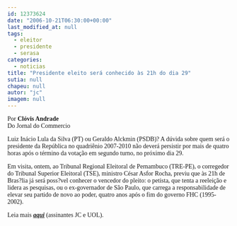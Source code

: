 ```yaml
---
id: 12373624
date: "2006-10-21T06:30:00+00:00"
last_modified_at: null
tags:
  - eleitor
  - presidente
  - serasa
categories:
  - noticias
title: "Presidente eleito será conhecido às 21h do dia 29"
sutia: null
chapeu: null
autor: "jc"
imagem: null
---
```

<p><span style="font-family: Verdana;">Por <strong>Cl&oacute;vis Andrade</strong><br />Do Jornal do Commercio</span></p>
<p><span style="font-family: Verdana;">Luiz&nbsp;In&aacute;cio Lula da Silva (PT) ou Geraldo Alckmin (PSDB)? A d&uacute;vida sobre quem ser&aacute; o presidente da Rep&uacute;blica no quadri&ecirc;nio 2007-2010 n&atilde;o dever&aacute; persistir por mais de quatro horas ap&oacute;s o t&eacute;rmino da vota&ccedil;&atilde;o em segundo turno, no pr&oacute;ximo dia 29. </span></p>
<p><span style="font-family: Verdana;">Em visita, ontem, ao Tribunal Regional Eleitoral de Pernambuco (TRE-PE), o corregedor do Tribunal Superior Eleitoral (TSE), ministro C&eacute;sar Asfor Rocha, previu que &agrave;s 21h de Bras?lia j&aacute; ser&aacute; poss?vel conhecer o vencedor do pleito: o petista, que tenta a reelei&ccedil;&atilde;o e lidera as pesquisas, ou o ex-governador de S&atilde;o Paulo, que carrega a responsabilidade de elevar seu partido de novo ao poder, quatro anos ap&oacute;s o fim do governo FHC (1995-2002).</span></p>
<p><span style="font-family: Verdana;">Leia mais <a href="https://jc3.uol.com.br/jornal/2006/10/20/can_9.php"><strong><em>aqui</em></strong></a> (assinantes JC e UOL).<br /></span></p>
